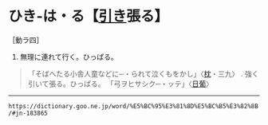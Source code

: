 # ひき‐は・る【[引き](ひき（引き）)張る】
［動ラ四］
1.  無理に連れて行く。ひっぱる。
>「そばへたる小舎人童などに─・られて泣くもをかし」〈[枕](https://dictionary.goo.ne.jp/wor/word/%E6%9E%95%E8%8D%89%E5%AD%90/#jn-207654)・三九〉
. 強く引いて張る。ひっぱる。
>「弓ヲヒサシク─・ッテ」〈[日葡](https://dictionary.goo.ne.jp/wor/word/%E6%97%A5%E8%91%A1%E8%BE%9E%E6%9B%B8/#jn-167551)〉

---
`https://dictionary.goo.ne.jp/word/%E5%BC%95%E3%81%8D%E5%BC%B5%E3%82%8B/#jn-183865`